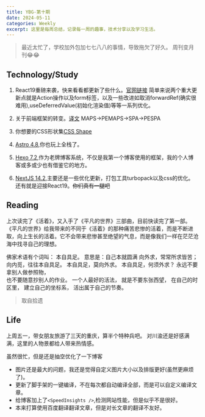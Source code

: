 ```yaml
---
title: YBG-第十期
date: 2024-05-11
categories: Weekly
excerpt: 这里是每周总结，记录每一周的趣事，技术分享以及学习生活。
---
```


> 最近太忙了，学校加外包加七七八八的事情，导致拖欠了好久。
> 周刊变月刊😂😂

## Technology/Study

1. React19重磅来袭，快来看看都更新了些什么。[官网链接](https://react.dev/blog/2024/04/25/react-19)
   简单来说两个重大更新点就是Action操作以及form标签，以及一些改进如取消forwardRef(确实很难用),useDeferredValue(初始化渲染值)等等一系列优化。

2. 关于前端框架的转变。[译文](https://mp.weixin.qq.com/s/hg2J5cWxb8QrQy2wk7uSrA)
   MAPS->PEMAPS->SPA->PESPA

3. 你想要的CSS形状集[CSS Shape](https://css-shape.com/)

4. [Astro 4.8](https://astro.build/blog/astro-480/),你也玩上全栈了。

5. [Hexo 7.2](https://hexo.io/news/2024/04/17/hexo-7-2-0-released/),作为老牌博客系统，不仅是我第一个博客使用的框架，我的个人博客或多或少也有借鉴它的地方。

6. [NextJS 14.2](https://nextjs.org/blog/next-14-2),主要还是一些优化更新，打包工具turbopack以及css的优化。还有就是迎接React19。~~你们真有一腿吧~~

## Reading

上次读完了《活着》，又入手了《平凡的世界》三部曲，目前快读完了第一部。
《平凡的世界》给我带来的不同于《活着》的那种痛苦悲惨的活着，而是不断进取，向上生长的活着。它不会带来悲惨甚至绝望的气息，而是像我们一样在茫茫沧海中找寻自己的理想。

佛家术语有个词叫：
本自具足。
意思是：自己本就圆满
向外求，常常所求皆苦；
向内觅，往往本自具足。
本自具足，莫向外求。
本自具足，何须外求？
永远不要拿别人做参照物，  
也不要随意抄别人的作业。
一个人最好的活法，
就是不要东张西望，
在自己的时区里，
建立自己的坐标系，
活出属于自己的节奏。

> 取自拾遗

## Life

上周五一，带女朋友旅游了三天的重庆，算半个特种兵吧。
对川渝还是好感满满，这里的人物景都给人带来热情感。

虽然很忙，但是还是抽空优化了一下博客

- 图片还是最大的问题，我还是觉得自定义图片大小以及排版更好(虽然更麻烦了)。
- 更新了脚手架的一键编译，不在每次都自动编译全部，而是可以自定义编译文章。
- 给博客加上了`<SpeedInsights />`,检测网站性能，但是似乎不是很好。
- 本来打算使用百度翻译翻译文章，但是对长文章的翻译不友好。
